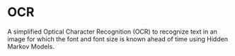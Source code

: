 # OCR
A simplified Optical Character Recognition (OCR) to recognize text in an image for which the font and font size is known ahead of time using Hidden Markov Models.
